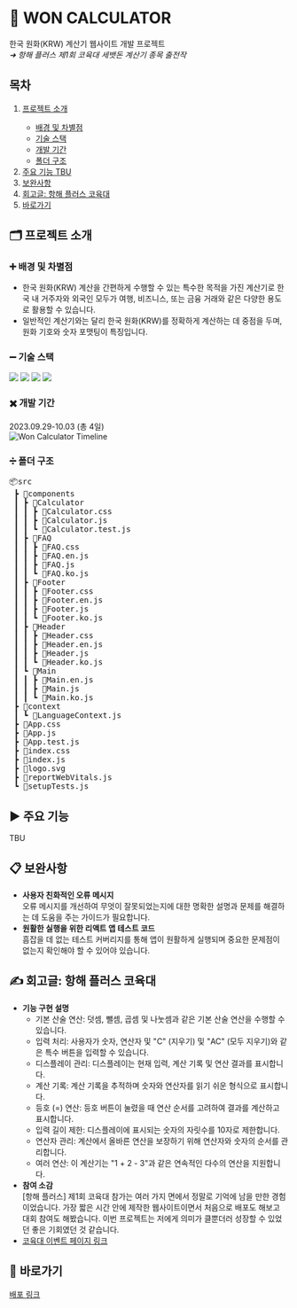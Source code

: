 <h1>🔢 WON CALCULATOR</h1>
한국 원화(KRW) 계산기 웹사이트 개발 프로젝트<br>
<em>➜ 항해 플러스 제1회 코육대 세뱃돈 계산기 종목 출전작</em>

<h2>목차</h2>
<ol style="margin-top: 0; margin-bottom: 0;">
   <li><a href="#프로젝트-소개">프로젝트 소개</a></li>
   <ul>
      <li><a href="#배경-및-차별점">배경 및 차별점</a></li>
      <li><a href="#기술-스택">기술 스택</a></li>
      <li><a href="#개발-기간">개발 기간</a></li>
      <li><a href="#폴더-구조">폴더 구조</a></li>
   </ul>
   <li><a href="#주요-기능">주요 기능 TBU</a></li>
   <li><a href="#보완사항">보완사항</a></li>
   <li><a href="#회고글">회고글: 항해 플러스 코육대</a></li>
   <li><a href="#바로가기">바로가기</a></li>
</ol>

<h2 id="프로젝트-소개">🗂️ 프로젝트 소개</h2>
<h3 id="배경-및-차별점">➕ 배경 및 차별점</h2>
<ul> 
   <li>한국 원화(KRW) 계산을 간편하게 수행할 수 있는 특수한 목적을 가진 계산기로 한국 내 거주자와 외국인 모두가 여행, 비즈니스, 또는 금융 거래와 같은 다양한 용도로 활용할 수 있습니다.</li>
   <li>일반적인 계산기와는 달리 한국 원화(KRW)를 정확하게 계산하는 데 중점을 두며, 원화 기호와 숫자 포맷팅이 특징입니다.</li>
</ul>
<h3 id="기술-스택">➖ 기술 스택</h2>
<p>
   <img src="https://img.shields.io/badge/react-61DAFB?style=for-the-badge&logo=react&logoColor=black"> 
   <img src="https://img.shields.io/badge/html5-E34F26?style=for-the-badge&logo=html5&logoColor=white"> 
   <img src="https://img.shields.io/badge/css-1572B6?style=for-the-badge&logo=css3&logoColor=white"> 
   <img src="https://img.shields.io/badge/javascript-F7DF1E?style=for-the-badge&logo=javascript&logoColor=black"> 
</p>
<h3 id="개발-기간">✖️ 개발 기간</h2>
2023.09.29-10.03 (총 4일)<br>
<img src="https://github.com/beccajoe/won-calculator/assets/123378408/7c83e016-f006-4152-bce7-8b5f3bb01f80" alt="Won Calculator Timeline">
<h3 id="폴더-구조">➗ 폴더 구조</h2>
<pre>
📦src
 ┣ 📂components
 ┃ ┣ 📂Calculator
 ┃ ┃ ┣ 📜Calculator.css
 ┃ ┃ ┣ 📜Calculator.js
 ┃ ┃ ┗ 📜Calculator.test.js
 ┃ ┣ 📂FAQ
 ┃ ┃ ┣ 📜FAQ.css
 ┃ ┃ ┣ 📜FAQ.en.js
 ┃ ┃ ┣ 📜FAQ.js
 ┃ ┃ ┗ 📜FAQ.ko.js
 ┃ ┣ 📂Footer
 ┃ ┃ ┣ 📜Footer.css
 ┃ ┃ ┣ 📜Footer.en.js
 ┃ ┃ ┣ 📜Footer.js
 ┃ ┃ ┗ 📜Footer.ko.js
 ┃ ┣ 📂Header
 ┃ ┃ ┣ 📜Header.css
 ┃ ┃ ┣ 📜Header.en.js
 ┃ ┃ ┣ 📜Header.js
 ┃ ┃ ┗ 📜Header.ko.js
 ┃ ┗ 📂Main
 ┃ ┃ ┣ 📜Main.en.js
 ┃ ┃ ┣ 📜Main.js
 ┃ ┃ ┗ 📜Main.ko.js
 ┣ 📂context
 ┃ ┗ 📜LanguageContext.js
 ┣ 📜App.css
 ┣ 📜App.js
 ┣ 📜App.test.js
 ┣ 📜index.css
 ┣ 📜index.js
 ┣ 📜logo.svg
 ┣ 📜reportWebVitals.js
 ┗ 📜setupTests.js
</pre>

<h2 id="주요-기능">▶️ 주요 기능</h2>
TBU

<h2 id="보완사항">📋 보완사항</h2>
 <ul>
      <li><b>사용자 친화적인 오류 메시지</b><br>
         오류 메시지를 개선하여 무엇이 잘못되었는지에 대한 명확한 설명과 문제를 해결하는 데 도움을 주는 가이드가 필요합니다.<br></li>
      <li><b>원활한 실행을 위한 리액트 앱 테스트 코드</b><br>
         흠잡을 데 없는 테스트 커버리지를 통해 앱이 원활하게 실행되며 중요한 문제점이 없는지 확인해야 할 수 있어야 있습니다.<br></li>
   </ul>

<h2 id="회고글">✍️ 회고글: 항해 플러스 코육대</h2>
<ul>
    <li><b>기능 구현 설명</b><br>
      <ul>
        <li>기본 산술 연산: 덧셈, 뺄셈, 곱셈 및 나눗셈과 같은 기본 산술 연산을 수행할 수 있습니다.</li>
        <li>입력 처리: 사용자가 숫자, 연산자 및 "C" (지우기) 및 "AC" (모두 지우기)와 같은 특수 버튼을 입력할 수 있습니다.</li>
        <li>디스플레이 관리: 디스플레이는 현재 입력, 계산 기록 및 연산 결과를 표시합니다.</li>
        <li>계산 기록: 계산 기록을 추적하며 숫자와 연산자를 읽기 쉬운 형식으로 표시합니다.</li>
        <li>등호 (=) 연산: 등호 버튼이 눌렸을 때 연산 순서를 고려하여 결과를 계산하고 표시합니다.</li>
        <li>입력 길이 제한: 디스플레이에 표시되는 숫자의 자릿수를 10자로 제한합니다.</li>
        <li>연산자 관리: 계산에서 올바른 연산을 보장하기 위해 연산자와 숫자의 순서를 관리합니다.</li>
        <li>여러 연산: 이 계산기는 "1 + 2 - 3"과 같은 연속적인 다수의 연산을 지원합니다.</li>
      </ul>
    </li>
    <li><b>참여 소감</b><br>
      [항해 플러스] 제1회 코육대 참가는 여러 가지 면에서 정말로 기억에 남을 만한 경험이었습니다.
      가장 짧은 시간 안에 제작한 웹사이트이면서 처음으로 배포도 해보고 대회 참여도 해봤습니다.
      이번 프로젝트는 저에게 의미가 클뿐더러 성장할 수 있었던 좋은 기회였던 것 같습니다.
    </li>
    <li><a href="https://hanghaeplus-coyukdae.oopy.io/">코육대 이벤트 페이지 링크</a></li>
</ul>

<h2 id="바로가기">🔗 바로가기</h2>
<a href="https://beccajoe.github.io/won-calculator/">배포 링크</a>
